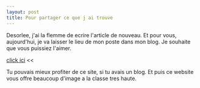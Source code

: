 ```yaml
---
layout: post
title: Pour partager ce que j ai trouve
---
```


Desorlee, j'ai la flemme de ecrire l'article de nouveau. Et pour vous, aujourd'hui, je va laisser le lieu de mon poste dans mon blog. Je souhaite que vous puissiez l'aimer.

>> 

[click ici](http://www.tudou.com/home/user_viewDiary.php?vlog_id=65459) <<

Tu pouvais mieux profiter de ce site, si tu avais un blog. Et puis ce website vous offre beaucoup d'image a la classe tres haute.

